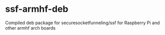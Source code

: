 # ssf-armhf-deb
Compiled deb package for securesocketfunneling/ssf for Raspberry Pi and other armhf arch boards
